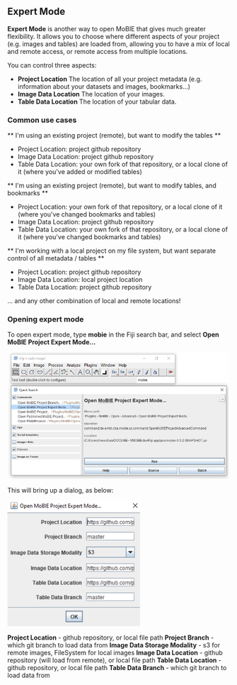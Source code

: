 ## Expert Mode

**Expert Mode** is another way to open MoBIE that gives much greater flexibility. It allows you to
choose where different aspects of your project (e.g. images and tables) are loaded from, allowing you
to have a mix of local and remote access, or remote access from multiple locations.

You can control three aspects:
- **Project Location** The location of all your project metadata (e.g. information about your datasets and images, bookmarks...)
- **Image Data Location** The location of your images.
- **Table Data Location** The location of your tabular data. 

### Common use cases

** I'm using an existing project (remote), but want to modify the tables **

- Project Location: project github repository
- Image Data Location: project github repository
- Table Data Location: your own fork of that repository, or a local clone of it (where you've added or modified tables)


** I'm using an existing project (remote), but want to modify tables, and bookmarks **

- Project Location: your own fork of that repository, or a local clone of it (where you've changed bookmarks and tables)
- Image Data Location: project github repository
- Table Data Location: your own fork of that repository, or a local clone of it (where you've changed bookmarks and tables)


** I'm working with a local project on my file system, but want separate control of all metadata / tables **
- Project Location: project github repository
- Image Data Location: local project location
- Table Data Location: project github repository

... and any other combination of local and remote locations!

### Opening expert mode

To open expert mode, type **mobie** in the Fiji search bar, and select 
**Open MoBIE Project Expert Mode...**

<img width="500" alt="image" src="./tutorial_images/mobie_expert_command.png">

This will bring up a dialog, as below:

 <img width="300" alt="image" src="./tutorial_images/expertModeDialog.png">
 
 **Project Location** - github repository, or local file path
 **Project Branch** - which git branch to load data from
 **Image Data Storage Modality** - s3 for remote images, FileSystem for local images
 **Image Data Location** - github repository (will load from remote), or local file path
 **Table Data Location** - github repository, or local file path
 **Table Data Branch** - which git branch to load data from
